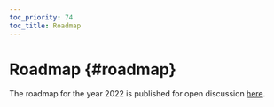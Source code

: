 ```yaml
---
toc_priority: 74
toc_title: Roadmap
---
```


# Roadmap {#roadmap}

The roadmap for the year 2022 is published for open discussion [here](https://github.com/ClickHouse/ClickHouse/issues/32513).

